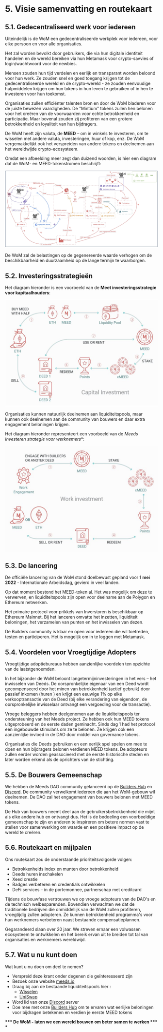 # 5. Visie samenvatting en routekaart

## 5.1. Gedecentraliseerd werk voor iedereen

Uiteindelijk is de WoM een gedecentraliseerde werkplek voor iedereen, voor elke persoon en voor alle organisaties.

Het zal worden bevolkt door gebruikers, die via hun digitale identiteit handelen en de wereld bereiken via hun Metamask voor crypto-savvies of login/wachtwoord voor de newbies.

Mensen zouden hun tijd verdelen en eerlijk en transparant worden beloond voor hun werk. Ze zouden snel en goed toegang krijgen tot de gedecentraliseerde wereld en de crypto-wereld - ze zouden eenvoudige hulpmiddelen krijgen om hun tokens in hun leven te gebruiken of in hen te investeren voor hun toekomst.

Organisaties zullen efficiënter talenten bron en door de WoM bladeren voor de juiste bewezen vaardigheden. De "Mintium" tokens zullen hen belonen voor het creëren van de voorwaarden voor echte betrokkenheid en participatie. Maar bovenal zouden zij profiteren van een grotere betrokkenheid en loyaliteit van hun bijdragers.

De WoM heeft zijn valuta, de **MEED** – om in winkels te investeren, om te wisselen met andere valuta, investeringen, huur of kop, enz. De WoM vergemakkelijkt ook het verspreiden van andere tokens en deelnemen aan het wereldwijde crypto-ecosysteem.

Omdat een afbeelding meer zegt dan duizend woorden, is hier een diagram dat de WoM- en MEED-tokenstromen beschrijft:

![WoM en Meeds stromen](en/img/wom-flows.png)

De WoM zal de belastingen op de gegenereerde waarde verhogen om de beschikbaarheid en duurzaamheid op de lange termijn te waarborgen.


## 5.2. Investeringsstrategieën

Het diagram hieronder is een voorbeeld van de **Meet investeringsstrategie voor kapitaalhouders**:

![Meeds investeringsstrategie voor kapitaalhouders](en/img/invest-capital.png)

Organisaties kunnen natuurlijk deelnemen aan liquiditeitspools, maar kunnen ook deelnemen aan de community van bouwers en daar extra engagement beloningen krijgen.

Het diagram hieronder representeert een voorbeeld van de *Meeds Investeren strategie voor werknemers**:

![Meeds beleggingsstrategie voor werkbezitters](en/img/invest-work.png)

## 5.3. De lancering

De officiële lancering van de WoM stond doelbewust gepland voor **1 mei 2022** - Internationale Arbeidsdag, gevierd in veel landen.

Op dat moment bestond het MEED-token al. Het was mogelijk om deze te verwerven, en liquiditeitspools zijn open voor deelname aan de Polygon en Ethereum netwerken.

Het primaire protocol voor prikkels van Inverstoren is beschikbaar op Ethereum Mainnet. Bij het lanceren omvatte het inzetten, liquiditeit beloningen, het verzamelen van punten en het inwisselen van dezen.

De Builders community is klaar en open voor iedereen die wil toetreden, testen en participeren. Het is mogelijk om in te loggen met Metamask.

## 5.4. Voordelen voor Vroegtijdige Adopters

Vroegtijdige adoptiebureaus hebben aanzienlijke voordelen ten opzichte van de laatstgenoemden.

In het bijzonder de WoM beloont langetermijninvesteringen in het vers – het inwisselen van Deeds. De oorspronkelijke eigenaar van een Deed wordt gecompenseerd door het minen van betrokkenheid (actief gebruik) door passief inkomen (huren ) en krijgt een eeuwige 1% op elke verkooptransactie van de Deed (bij elke verandering van eigendom, de oorspronkelijke inwisselaar ontvangt een vergoeding voor de transactie).

Vroege beleggers hebben deelgenomen aan de liquiditeitspools ter ondersteuning van het Meeds project. Ze hebben ook hun MEED tokens uitgeprobeerd en de eerste daden geminacht. Sinds dag 1 had het protocol een ingebouwde stimulans om ze te belonen. Ze krijgen ook een aanzienlijke invloed in de DAO door middel van governance tokens.

Organisaties die Deeds gebruiken en een eerlijk spel spelen om mee te doen en hun bijdragers belonen verdienen MEED tokens. De adopteurs zullen eerder worden geassocieerd met de eerste historische steden en later worden erkend als de oprichters van de stichting.


## 5.5. De Bouwers Gemeenschap

We hebben de Meeds DAO community gelanceerd op de [Builders Hub](builders.meeds.io) en [Discord](https://discord.com/invite/7d9Byf4Fz6). De community verwelkomt iedereen die aan het WoM-gebouw wil deelnemen. De DAO zal het engagement van bouwers belonen met MEED tokens.

De Hub van bouwers neemt deel aan de gebruikersbetrokkenheid die mijnt als elke andere hub en ontvangt dus. Het is de bedoeling een voorbeeldige gemeenschap te zijn en anderen te inspireren om betere normen vast te stellen voor samenwerking om waarde en een positieve impact op de wereld te creëren.

## 5.6. Routekaart en mijlpalen

Ons routekaart zou de onderstaande prioriteitsvolgorde volgen:

- Betrokkenheids index en munten door betrokkenheid
- Deeds huren inschakelen
- Xeed creatie
- Badges verbeteren en credentials ontwikkelen
- DeFi services – in de portemonnee, partnerschap met creditcard

Tijdens de bouwfase vertrouwen we op vroege adopteurs van de DAO's en de technisch welbesparenden. Bovendien verwachten we dat de traditionele bedrijven die onmiddellijk van de WoM zullen profiteren, vroegtijdig zullen adopteren. Ze kunnen betrokkenheid programma's voor hun werknemers verbeteren naast bestaande compensatieplannen.

Gegarandeerd slaan over 20 jaar. We streven ernaar een volwassen ecosysteem te ontwikkelen en het bereik ervan uit te breiden tot tal van organisaties en werknemers wereldwijd.

## 5.7. Wat u nu kunt doen

Wat kunt u nu doen om deel te nemen?

- Verspreid deze krant onder degenen die geïnteresseerd zijn
- Bezoek onze website [meeds.io](https://www.meeds.io/)
- Draag bij aan de bestaande liquiditeitspools hier :
  - [Wisselen](https://swap.cometh.io/)
  - [UniSwap](https://uniswap.org)
- Word lid van onze [Discord](https://discord.com/invite/7d9Byf4Fz6) server
- Doe mee met onze [Builders Hub](https://meeds.io/builders) om te ervaren wat eerlijke beloningen voor bijdragen betekenen en verdien je eerste MEED tokens

**\*\*\* De WoM - laten we een wereld bouwen om beter samen te werken \*\*\* \***